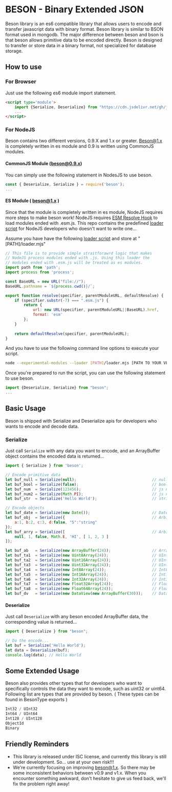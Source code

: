 # BESON - Binary Extended JSON #
Beson library is an es6 compatible library that allows users to encode and transfer javascript data with binary format. Beson library is similar to BSON format used in mongodb. The major difference between beson and bson is that beson allows primitive data to be encoded directly. Beson is designed to transfer or store data in a binary format, not specialized for database storage.


## How to use ##
### For Browser ###
Just use the following es6 module import statement.
```html
<script type='module'>
    import {Serialize, Deserialize} from "https://cdn.jsdelivr.net/gh/jcloudyu/beson/beson.esm.js";
    ...
</script>
```

### For NodeJS ###
Beson contains two different versions, 0.9.X and 1.x or greater. Beson@1.x is completely written in es module and 0.9 is written using CommonJS modules.

#### CommonJS Module (beson@0.9.x) ####
You can simply use the following statement in NodesJS to use beson.
```javascript
const { Deserialize, Serialize } = require('beson');
...
```

#### ES Module ( beson@1.x ) ####
Since that the module is completely written in es module, NodeJS requires more steps to make beson work! NodeJS requires [ESM Resolve Hook](https://nodejs.org/api/esm.html#esm_resolve_hook) to load modules ended with .esm.js. This repo contains the predefined [loader script](https://github.com/JCloudYu/beson/blob/master/_supportive/loader.mjs) for NodeJS developers who doesn't want to write one...

Assume you have have the following [loader script](https://github.com/JCloudYu/beson/blob/master/_supportive/loader.mjs) and store at "\[PATH\]/loader.mjs"
```javascript
// This file is to provide simple straitforawrd logic that makes
// NodeJS process modules ended with .js. Using this loader the 
// modules ended with .esm.js will be treated as es modules.
import path from 'path';
import process from 'process';

const BaseURL = new URL("file://");
BaseURL.pathname = `${process.cwd()}/`;

export function resolve(specifier, parentModuleURL, defaultResolve) {
	if (specifier.substr(-7) === ".esm.js") {
		return {
			url: new URL(specifier, parentModuleURL||BaseURL).href,
			format: 'esm'
		};
	}
	
	return defaultResolve(specifier, parentModuleURL);
}
```

And you have to use the following command line options to execute your script.
```bash
node --experimental-modules --loader [PATH]/loader.mjs [PATH TO YOUR VERY OWN SCRIPT]
```

Once you're prepared to run the script, you can use the following statement to use beson.
```javascript
import {Deserialize, Serialize} from "beson";
...
```


## Basic Usage ##
Beson is shipped with Serialize and Deserialize apis for developers who wants to encode and decode data.

### Serialize ###
Just call ```Serialize``` with any data you want to encode, and an ArrayBuffer object contains the encoded data is returned...
```javascript
import { Serialize } from 'beson';

// Encode primitive data
let buf_null = Serialize(null);                                 // null
let buf_bool = Serialize(false);                                // boolean
let buf_num  = Serialize(123456);                               // js number (double)
let buf_num2 = Serialize(Math.PI);                              // js number (double)
let buf_str  = Serialize('Hello World');                        // string ( encoded in UTF8 )

// Encode objects
let buf_date = Serialize(new Date());                           // Date
let buf_obj  = Serialize({                                      // Arbitrary object
    a:1, b:2, c:3, d:false, "5":"string"
});
let buf_arry = Serialize([                                      // Arbitrary array
    null, 1, false, Math.E, 'HI', [ 1, 2, 3 ]
]);

let buf_ab   = Serialize(new ArrayBuffer(24));                  // ArrayBuffer
let buf_ta1  = Serialize(new Uint8Array(24));                   // UInt8Array
let buf_ta2  = Serialize(new Uint16Array(24));                  // UInt16Array
let buf_ta3  = Serialize(new Uint32Array(24));                  // UInt32Array
let buf_ta4  = Serialize(new Int8Array(24));                    // Int8Array
let buf_ta5  = Serialize(new Int16Array(24));                   // Int16Array
let buf_ta6  = Serialize(new Int32Array(24));                   // Int32Array
let buf_ta7  = Serialize(new Float32Array(24));                 // Float32Array
let buf_ta8  = Serialize(new Float64Array(24));                 // Float64Array
let buf_dv   = Serialize(new DataView(new ArrayBuffer(30)));    // DataView Object
```

#### Deserialize ####
Just call ```Deserialize``` with any beson encoded ArrayBuffer data, the corresponding value is returned...
```javascript
import { Deserialize } from "beson";

// Do the encode...
let buf = Serialize('Hello World');
let data = Deserialize(buf);
console.log(data); // Hello World
```


## Some Extended Usage ##
Beson also provides other types that for developers who want to specifically controls the data they want to encode, such as uint32 or uint64. Following list are types that are provided by beson. ( These types can be found in BesonType exports )

```javascript
Int32 / UInt32
Int64 / UInt64
Int128 / UInt128
ObjectId
Binary
```

## Friendly Reminders ##
- This library is released under ISC license, and currently this library is still under development. So... use at your own risk!!!
- We're currently focusing on improving beson@1.x. So there may be some inconsistent behaviors between v0.9 and v1.x. When you encounter something awkward, don't hesitate to give us feed back, we'll fix the problem right away! 